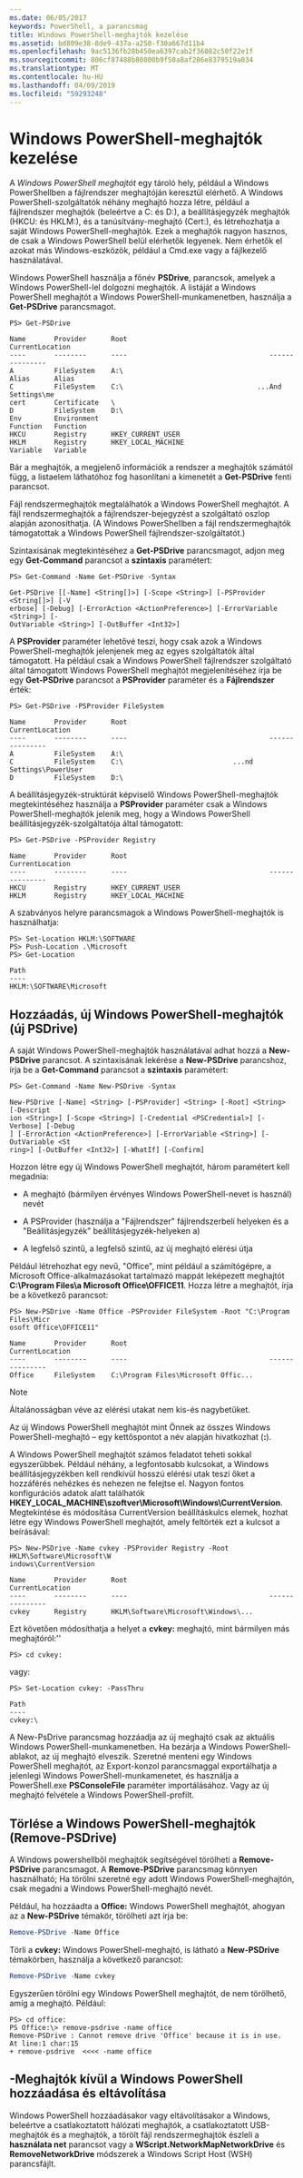 ```yaml
---
ms.date: 06/05/2017
keywords: PowerShell, a parancsmag
title: Windows PowerShell-meghajtók kezelése
ms.assetid: bd809e38-8de9-437a-a250-f30a667d11b4
ms.openlocfilehash: 9ac5136fb28b450ea6397cab2f36082c50f22e1f
ms.sourcegitcommit: 806cf87488b80800b9f50a8af286e8379519a034
ms.translationtype: MT
ms.contentlocale: hu-HU
ms.lasthandoff: 04/09/2019
ms.locfileid: "59293248"
---
```

# <a name="managing-windows-powershell-drives"></a>Windows PowerShell-meghajtók kezelése

A *Windows PowerShell meghajtót* egy tároló hely, például a Windows PowerShellben a fájlrendszer meghajtóján keresztül elérhető. A Windows PowerShell-szolgáltatók néhány meghajtó hozza létre, például a fájlrendszer meghajtók (beleértve a C: és D:), a beállításjegyzék meghajtók (HKCU: és HKLM:), és a tanúsítvány-meghajtó (Cert:), és létrehozhatja a saját Windows PowerShell-meghajtók. Ezek a meghajtók nagyon hasznos, de csak a Windows PowerShell belül elérhetők legyenek. Nem érhetők el azokat más Windows-eszközök, például a Cmd.exe vagy a fájlkezelő használatával.

Windows PowerShell használja a főnév **PSDrive**, parancsok, amelyek a Windows PowerShell-lel dolgozni meghajtók. A listáját a Windows PowerShell meghajtót a Windows PowerShell-munkamenetben, használja a **Get-PSDrive** parancsmagot.

```
PS> Get-PSDrive

Name       Provider      Root                                   CurrentLocation
----       --------      ----                                   ---------------
A          FileSystem    A:\
Alias      Alias
C          FileSystem    C:\                                 ...And Settings\me
cert       Certificate   \
D          FileSystem    D:\
Env        Environment
Function   Function
HKCU       Registry      HKEY_CURRENT_USER
HKLM       Registry      HKEY_LOCAL_MACHINE
Variable   Variable
```

Bár a meghajtók, a megjelenő információk a rendszer a meghajtók számától függ, a listaelem láthatóhoz fog hasonlítani a kimenetét a **Get-PSDrive** fenti parancsot.

Fájl rendszermeghajtók megtalálhatók a Windows PowerShell meghajtót. A fájl rendszermeghajtók a fájlrendszer-bejegyzést a szolgáltató oszlop alapján azonosíthatja. (A Windows PowerShellben a fájl rendszermeghajtók támogatottak a Windows PowerShell fájlrendszer-szolgáltatót.)

Szintaxisának megtekintéséhez a **Get-PSDrive** parancsmagot, adjon meg egy **Get-Command** parancsot a **szintaxis** paramétert:

```
PS> Get-Command -Name Get-PSDrive -Syntax

Get-PSDrive [[-Name] <String[]>] [-Scope <String>] [-PSProvider <String[]>] [-V
erbose] [-Debug] [-ErrorAction <ActionPreference>] [-ErrorVariable <String>] [-
OutVariable <String>] [-OutBuffer <Int32>]
```

A **PSProvider** paraméter lehetővé teszi, hogy csak azok a Windows PowerShell-meghajtók jelenjenek meg az egyes szolgáltatók által támogatott. Ha például csak a Windows PowerShell fájlrendszer szolgáltató által támogatott Windows PowerShell meghajtót megjelenítéséhez írja be egy **Get-PSDrive** parancsot a **PSProvider** paraméter és a  **Fájlrendszer** érték:

```
PS> Get-PSDrive -PSProvider FileSystem

Name       Provider      Root                                   CurrentLocation
----       --------      ----                                   ---------------
A          FileSystem    A:\
C          FileSystem    C:\                           ...nd Settings\PowerUser
D          FileSystem    D:\
```

A beállításjegyzék-struktúrát képviselő Windows PowerShell-meghajtók megtekintéséhez használja a **PSProvider** paraméter csak a Windows PowerShell-meghajtók jelenik meg, hogy a Windows PowerShell beállításjegyzék-szolgáltatója által támogatott:

```
PS> Get-PSDrive -PSProvider Registry

Name       Provider      Root                                   CurrentLocation
----       --------      ----                                   ---------------
HKCU       Registry      HKEY_CURRENT_USER
HKLM       Registry      HKEY_LOCAL_MACHINE
```

A szabványos helyre parancsmagok a Windows PowerShell-meghajtók is használhatja:

```
PS> Set-Location HKLM:\SOFTWARE
PS> Push-Location .\Microsoft
PS> Get-Location

Path
----
HKLM:\SOFTWARE\Microsoft
```

## <a name="adding-new-windows-powershell-drives-new-psdrive"></a>Hozzáadás, új Windows PowerShell-meghajtók (új PSDrive)

A saját Windows PowerShell-meghajtók használatával adhat hozzá a **New-PSDrive** parancsot. A szintaxisának lekérése a **New-PSDrive** parancshoz, írja be a **Get-Command** parancsot a **szintaxis** paramétert:

```
PS> Get-Command -Name New-PSDrive -Syntax

New-PSDrive [-Name] <String> [-PSProvider] <String> [-Root] <String> [-Descript
ion <String>] [-Scope <String>] [-Credential <PSCredential>] [-Verbose] [-Debug
] [-ErrorAction <ActionPreference>] [-ErrorVariable <String>] [-OutVariable <St
ring>] [-OutBuffer <Int32>] [-WhatIf] [-Confirm]
```

Hozzon létre egy új Windows PowerShell meghajtót, három paramétert kell megadnia:

- A meghajtó (bármilyen érvényes Windows PowerShell-nevet is használ) nevét

- A PSProvider (használja a "Fájlrendszer" fájlrendszerbeli helyeken és a "Beállításjegyzék" beállításjegyzék-helyeken a)

- A legfelső szintű, a legfelső szintű, az új meghajtó elérési útja

Például létrehozhat egy nevű, "Office", mint például a számítógépre, a Microsoft Office-alkalmazásokat tartalmazó mappát leképezett meghajtót **C:\\Program Files\\a Microsoft Office\\OFFICE11**. Hozza létre a meghajtót, írja be a következő parancsot:

```
PS> New-PSDrive -Name Office -PSProvider FileSystem -Root "C:\Program Files\Micr
osoft Office\OFFICE11"

Name       Provider      Root                                   CurrentLocation
----       --------      ----                                   ---------------
Office     FileSystem    C:\Program Files\Microsoft Offic...
```

> [!NOTE]
> Általánosságban véve az elérési utakat nem kis-és nagybetűket.

Az új Windows PowerShell meghajtót mint Önnek az összes Windows PowerShell-meghajtó – egy kettőspontot a név alapján hivatkozhat (**:**).

A Windows PowerShell meghajtót számos feladatot teheti sokkal egyszerűbbek. Például néhány, a legfontosabb kulcsokat, a Windows beállításjegyzékben kell rendkívül hosszú elérési utak teszi őket a hozzáférés nehézkes és nehezen ne felejtse el. Nagyon fontos konfigurációs adatok alatt találhatók **HKEY_LOCAL_MACHINE\\szoftver\\Microsoft\\Windows\\CurrentVersion**. Megtekintése és módosítása CurrentVersion beállításkulcs elemek, hozhat létre egy Windows PowerShell meghajtót, amely feltörték ezt a kulcsot a beírásával:

```
PS> New-PSDrive -Name cvkey -PSProvider Registry -Root HKLM\Software\Microsoft\W
indows\CurrentVersion

Name       Provider      Root                                   CurrentLocation
----       --------      ----                                   ---------------
cvkey      Registry      HKLM\Software\Microsoft\Windows\...
```

Ezt követően módosíthatja a helyet a **cvkey:** meghajtó, mint bármilyen más meghajtóról:''

`PS> cd cvkey:`

vagy:

```
PS> Set-Location cvkey: -PassThru

Path
----
cvkey:\
```

A New-PsDrive parancsmag hozzáadja az új meghajtó csak az aktuális Windows PowerShell-munkamenetben. Ha bezárja a Windows PowerShell-ablakot, az új meghajtó elveszik. Szeretné menteni egy Windows PowerShell meghajtót, az Export-konzol parancsmaggal exportálhatja a jelenlegi Windows PowerShell-munkamenetet, és használja a PowerShell.exe **PSConsoleFile** paraméter importálásához. Vagy az új meghajtó felvétele a Windows PowerShell-profilt.

## <a name="deleting-windows-powershell-drives-remove-psdrive"></a>Törlése a Windows PowerShell-meghajtók (Remove-PSDrive)

A Windows powershellből meghajtók segítségével törölheti a **Remove-PSDrive** parancsmagot. A **Remove-PSDrive** parancsmag könnyen használható; Ha törölni szeretné egy adott Windows PowerShell-meghajtón, csak megadni a Windows PowerShell-meghajtó nevét.

Például, ha hozzáadta a **Office:** Windows PowerShell meghajtót, ahogyan az a **New-PSDrive** témakör, törölheti azt írja be:

```powershell
Remove-PSDrive -Name Office
```

Törli a **cvkey:** Windows PowerShell-meghajtó, is látható a **New-PSDrive** témakörben, használja a következő parancsot:

```powershell
Remove-PSDrive -Name cvkey
```

Egyszerűen törölni egy Windows PowerShell meghajtót, de nem törölhető, amíg a meghajtó. Például:

```
PS> cd office:
PS Office:\> remove-psdrive -name office
Remove-PSDrive : Cannot remove drive 'Office' because it is in use.
At line:1 char:15
+ remove-psdrive  <<<< -name office
```

## <a name="adding-and-removing-drives-outside-windows-powershell"></a>-Meghajtók kívül a Windows PowerShell hozzáadása és eltávolítása

Windows PowerShell hozzáadásakor vagy eltávolításakor a Windows, beleértve a csatlakoztatott hálózati meghajtók, a csatlakoztatott USB-meghajtók és a meghajtók, a törölt fájl rendszermeghajtók észleli a **használata net** parancsot vagy a  **WScript.NetworkMapNetworkDrive** és **RemoveNetworkDrive** módszerek a Windows Script Host (WSH) parancsfájlt.